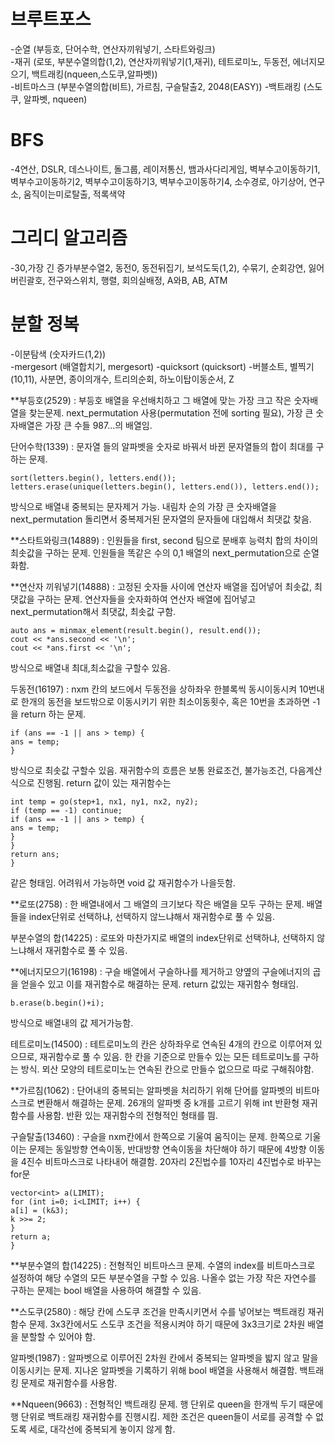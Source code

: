 #   브루트포스  
  -순열  (부등호, 단어수학, 연산자끼워넣기, 스타트와링크)  
  -재귀  (로또, 부분수열의합(1,2), 연산자끼워넣기(1,재귀), 테트로미노, 두동전, 에너지모으기, 백트래킹(nqueen,스도쿠,알파벳))  
  -비트마스크  (부분수열의합(비트), 가르침, 구슬탈출2, 2048(EASY))
  -백트래킹  (스도쿠, 알파벳, nqueen)
  
#  BFS 
  -4연산, DSLR, 데스나이트, 돌그룹, 레이저통신, 뱀과사다리게임, 벽부수고이동하기1, 벽부수고이동하기2, 벽부수고이동하기3, 벽부수고이동하기4, 소수경로, 아기상어, 연구소, 움직이는미로탈출, 적록색약  

#  그리디 알고리즘
  -30,가장 긴 증가부분수열2, 동전0, 동전뒤집기, 보석도둑(1,2), 수묶기, 순회강연, 잃어버린괄호, 전구와스위치, 행렬, 회의실배정, A와B, AB, ATM
 
#  분할 정복  
  -이분탐색  (숫자카드(1,2))  
  -mergesort  (배열합치기, mergesort)
  -quicksort  (quicksort)
  -버블소트, 별찍기(10,11), 사분면, 종이의개수, 트리의순회, 하노이탑이동순서, Z



**부등호(2529) : 부등호 배열을 우선배치하고 그 배열에 맞는 가장 크고 작은 숫자배열을 찾는문제. next_permutation 사용(permutation 전에 sorting 필요), 가장 큰 숫자배열은 가장 큰 수들 987...의 배열임.

단어수학(1339) : 문자열 들의 알파벳을 숫자로 바꿔서 바뀐 문자열들의 합이 최대를 구하는 문제.
```
sort(letters.begin(), letters.end());
letters.erase(unique(letters.begin(), letters.end()), letters.end());
``` 
방식으로 배열내 중복되는 문자제거 가능. 내림차 순의 가장 큰 숫자배열을
next_permutation 돌리면서 중복제거된 문자열의 문자들에 대입해서 최댓값 찾음.

**스타트와링크(14889) : 인원들을 first, second 팀으로 분배후 능력치 합의
차이의 최솟값을 구하는 문제. 인원들을 똑같은 수의 0,1 배열의 next_permutation으로 순열화함.

**연산자 끼워넣기(14888) : 고정된 숫자들 사이에 연산자 배열을 집어넣어 최솟값, 최댓값을 구하는 문제. 연산자들을 숫자화하여 연산자 배열에 집어넣고 next_permutation해서 최댓값, 최솟값 구함.
```
auto ans = minmax_element(result.begin(), result.end());
cout << *ans.second << '\n';
cout << *ans.first << '\n';
```
방식으로 배열내 최대,최소값을 구할수 있음.

두동전(16197) : nxm 칸의 보드에서 두동전을 상하좌우 한블록씩 동시이동시켜 10번내로 한개의 동전을 보드밖으로 이동시키기 위한 최소이동횟수, 혹은 10번을 초과하면 -1을 return 하는 문제.
```
if (ans == -1 || ans > temp) {
ans = temp;
}
```
방식으로 최솟값 구할수 있음. 재귀함수의 흐름은 보통 완료조건, 불가능조건, 다음계산 식으로 진행됨. return 값이 있는 재귀함수는
```
int temp = go(step+1, nx1, ny1, nx2, ny2);
if (temp == -1) continue;
if (ans == -1 || ans > temp) {
ans = temp;
}
}
return ans;
}
```
같은 형태임. 어려워서 가능하면 void 값 재귀함수가 나을듯함.

**로또(2758) : 한 배열내에서 그 배열의 크기보다 작은 배열을 모두 구하는 문제. 배열들을 index단위로 선택하냐, 선택하지 않느냐해서 재귀함수로 풀 수 있음. 

부분수열의 합(14225) : 로또와 마찬가지로 배열의 index단위로 선택하냐, 선택하지 않느냐해서 재귀함수로 풀 수 있음.

**에너지모으기(16198) : 구슬 배열에서 구슬하나를 제거하고 양옆의 구슬에너지의 곱을 얻을수 있고 이를 재귀함수로 해결하는 문제. return 값있는 재귀함수 형태임.
```
b.erase(b.begin()+i);
```
방식으로 배열내의 값 제거가능함.

테트로미노(14500) : 테트로미노의 칸은 상하좌우로 연속된 4개의 칸으로 이루어져 있으므로, 재귀함수로 풀 수 있음. 한 칸을 기준으로 만들수 있는 모든 테트로미노를 구하는 방식. 뫼산 모양의 테트로미노는 연속된 칸으로
만들수 없으므로 따로 구해줘야함.

**가르침(1062) : 단어내의 중복되는 알파벳을 처리하기 위해 단어를 알파벳의 비트마스크로 변환해서 해결하는 문제. 26개의 알파벳 중 k개를 고르기 위해 int 반환형 재귀함수를 사용함. 반환 있는 재귀함수의 전형적인 형태를 띔.

구슬탈출(13460) : 구슬을 nxm칸에서 한쪽으로 기울여 움직이는 문제. 한쪽으로 기울이는 문제는 동일방향 연속이동, 반대방향 연속이동을 차단해야 하기 때문에 4방향 이동을 4진수 비트마스크로 나타내어 해결함.
20자리 2진법수를 10자리 4진법수로 바꾸는 for문
```
vector<int> a(LIMIT);
for (int i=0; i<LIMIT; i++) {
a[i] = (k&3);
k >>= 2;
}
return a;
}
```

**부분수열의 합(14225) : 전형적인 비트마스크 문제. 수열의 index를 비트마스크로 설정하여 해당 수열의 모든 부분수열을 구할 수 있음.
나올수 없는 가장 작은 자연수를 구하는 문제는 bool 배열을 사용하여 해결할 수 있음.

**스도쿠(2580) : 해당 칸에 스도쿠 조건을 만족시키면서 수를 넣어보는 백트래킹 재귀 함수 문제. 3x3칸에서도 스도쿠 조건을 적용시켜야 하기 때문에 3x3크기로 2차원 배열을 분할할 수 있어야 함.

알파벳(1987) : 알파벳으로 이루어진 2차원 칸에서 중복되는 알파벳을 밟지 않고 말을 이동시키는 문제. 지나온 알파벳을 기록하기 위해 bool 배열을 사용해서 해결함. 백트래킹 문제로 재귀함수를 사용함.

**Nqueen(9663) : 전형적인 백트래킹 문제. 행 단위로 queen을 한개씩 두기 때문에 행 단위로 백트래킹 재귀함수를 진행시킴. 제한 조건은 queen들이 서로를 공격할 수 없도록 세로, 대각선에 중복되게 놓이지 않게 함.
